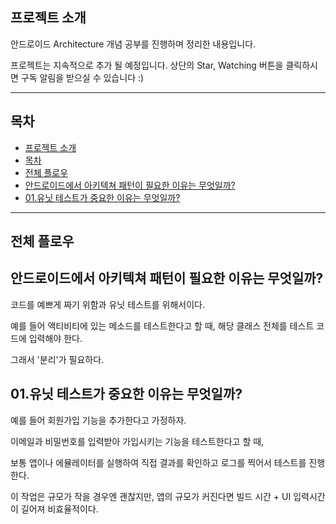 **프로젝트 소개**
-------

안드로이드 Architecture 개념 공부를 진행하며 정리한 내용입니다.

프로젝트는 지속적으로 추가 될 예정입니다. 상단의 Star, Watching 버튼을 클릭하시면 구독 알림을 받으실 수 있습니다 :)


----------


**목차**
--

 - [프로젝트 소개](#프로젝트-소개)
 - [목차](#목차)
 - [전체 플로우](#전체-플로우)
  - [안드로이드에서 아키텍쳐 패턴이 필요한 이유는 무엇일까?](#안드로이드에서-아키텍쳐-패턴이-필요한-이유는-무엇일까?)
   - [01.유닛 테스트가 중요한 이유는 무엇일까?](#유닛-테스트가-중요한-이유는-무엇일까?)
   
----------

**전체 플로우**
----------

**안드로이드에서 아키텍쳐 패턴이 필요한 이유는 무엇일까?**
------
코드를 예쁘게 짜기 위함과 유닛 테스트를 위해서이다.

예를 들어 액티비티에 있는 메소드를 테스트한다고 할 때, 해당 클래스 전체를 테스트 코드에 입력해야 한다.

그래서 '분리'가 필요하다.


**01.유닛 테스트가 중요한 이유는 무엇일까?**
------
예를 들어 회원가입 기능을 추가한다고 가정하자.

이메일과 비밀번호를 입력받아 가입시키는 기능을 테스트한다고 할 때,

보통 앱이나 에뮬레이터를 실행하여 직접 결과를 확인하고 로그를 찍어서 테스트를 진행한다.

이 작업은 규모가 작을 경우엔 괜찮지만, 앱의 규모가 커진다면 빌드 시간 + UI 입력시간이 길어져 비효율적이다.
